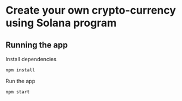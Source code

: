 # Create your own crypto-currency using Solana program

## Running the app

Install dependencies

```shell
npm install
```

Run the app

```shell
npm start
```
